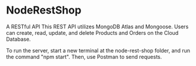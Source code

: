 # NodeRestShop

A RESTful API This REST API utilizes MongoDB Atlas and Mongoose. Users can create, read, update, and delete Products and Orders on the Cloud Database.

To run the server, start a new terminal at the node-rest-shop folder, and run the command "npm start". Then, use Postman to send requests.
